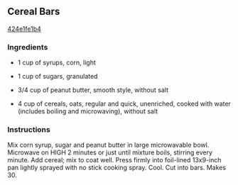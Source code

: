 ## Cereal Bars

[424e1fe1b4](http://www.kraftrecipes.com/recipes/cereal-bars-58097.aspx)

### Ingredients

 - 1 cup of syrups, corn, light

 - 1 cup of sugars, granulated

 - 3/4 cup of peanut butter, smooth style, without salt

 - 4 cup of cereals, oats, regular and quick, unenriched, cooked with water (includes boiling and microwaving), without salt

### Instructions

Mix corn syrup, sugar and peanut butter in large microwavable bowl. Microwave on HIGH 2 minutes or just until mixture boils, stirring every minute. Add cereal; mix to coat well. Press firmly into foil-lined 13x9-inch pan lightly sprayed with no stick cooking spray. Cool. Cut into bars. Makes 30.